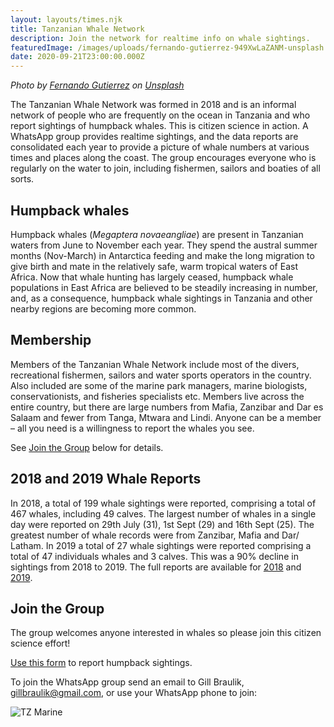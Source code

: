 ```yaml
---
layout: layouts/times.njk
title: Tanzanian Whale Network
description: Join the network for realtime info on whale sightings.
featuredImage: /images/uploads/fernando-gutierrez-949XwLaZANM-unsplash.jpg
date: 2020-09-21T23:00:00.000Z
---
```


*<span>Photo by <a href="https://unsplash.com/@ferbelmont?utm_source=unsplash&amp;utm_medium=referral&amp;utm_content=creditCopyText">Fernando Gutierrez</a> on <a href="https://unsplash.com/s/photos/humpback-whale?utm_source=unsplash&amp;utm_medium=referral&amp;utm_content=creditCopyText">Unsplash</a></span>*

The Tanzanian Whale Network was formed in 2018 and is an informal network of people who are frequently on the ocean in Tanzania and who report sightings of humpback whales. This is citizen science in action. A WhatsApp group provides realtime sightings, and the data reports are consolidated each year to provide a picture of whale numbers at various times and places along the coast. The group encourages everyone who is regularly on the water to join, including fishermen, sailors and boaties of all sorts.


## Humpback whales

Humpback whales (*Megaptera novaeangliae*) are present in Tanzanian waters from June to November each year. They spend the austral summer months (Nov-March) in Antarctica feeding and make the long migration to give birth and mate in the relatively safe, warm tropical waters of East Africa. Now that whale hunting has largely ceased, humpback whale populations in East Africa are believed to be steadily increasing in number, and, as a consequence, humpback whale sightings in Tanzania and other nearby regions are becoming more common.

## Membership

Members of the Tanzanian Whale Network include most of the divers, recreational fishermen, sailors and water sports operators in the country. Also included are some of the marine park managers, marine biologists, conservationists, and fisheries specialists etc. Members live across the entire country, but there are large numbers from Mafia, Zanzibar and Dar es Salaam and fewer from Tanga, Mtwara and Lindi. Anyone can be a member &ndash; all you need is a willingness to report the whales you see.

See [Join the Group](#Join) below for details.

## 2018 and 2019 Whale Reports

In 2018, a total of 199 whale sightings were reported, comprising a total of 467 whales, including 49
calves.  The largest number of whales in a single day were reported on 29th July (31), 1st Sept (29) and 16th Sept (25). The greatest number of whale records were from Zanzibar, Mafia and Dar/ Latham.  In 2019 a total of 27 whale sightings were reported comprising a total of 47 individuals whales and 3 calves. This was a 90% decline in sightings from 2018 to 2019.  The full reports are available for [2018](https://iucn-csg.org/wp-content/uploads/2019/01/Tanzanian-Whale-Network-Report-Jan-19-final.pdf) and [2019](https://www.researchgate.net/publication/338448767_Tanzania_Whale_Network_Report_2019).

## <a id="Join"></a>Join the Group

The group welcomes anyone interested in whales so please join this citizen science effort!

[Use this form](https://docs.google.com/forms/d/e/1FAIpQLSe1Cch4cKiP_jbFodOn2A2FsW-PW618dHvWZEGYg3QKH-f0gA/viewform) to report humpback sightings.

To join the WhatsApp group send an email to Gill Braulik, gillbraulik@gmail.com, or use your WhatsApp phone to join:

![TZ Marine](/images/uploads/TZMarineEntry.jpg "")
